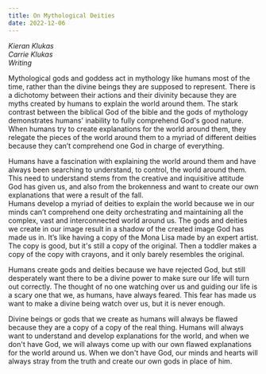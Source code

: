 ```yaml
---
title: On Mythological Deities
date: 2022-12-06
---
```


*Kieran Klukas*  
*Carrie Klukas*  
*Writing*  

Mythological gods and goddess act in mythology like humans most of the time, rather than the divine beings they are supposed to represent. There is a dichotomy between their actions and their divinity because they are myths created by humans to explain the world around them. The stark contrast between the biblical God of the bible and the gods of mythology demonstrates humans' inability to fully comprehend God's good nature. When humans try to create explanations for the world around them, they relegate the pieces of the world around them to a myriad of different deities because they can’t comprehend one God in charge of everything.  

Humans have a fascination with explaining the world around them and have always been searching to understand, to control, the world around them. This need to understand stems from the creative and inquisitive attitude God has given us, and also from the brokenness and want to create our own explanations that were a result of the fall.  
Humans develop a myriad of deities to explain the world because we in our minds can’t comprehend one deity orchestrating and maintaining all the complex, vast and interconnected world around us. The gods and deities we create in our image result in a shadow of the created image God has made us in. It’s like having a copy of the Mona Lisa made by an expert artist. The copy is good, but it's still a copy of the original. Then a toddler makes a copy of the copy with crayons, and it only barely resembles the original.  

Humans create gods and deities because we have rejected God, but still desperately want there to be a divine power to make sure our life will turn out correctly. The thought of no one watching over us and guiding our life is a scary one that we, as humans, have always feared. This fear has made us want to make a divine being watch over us, but it is never enough.  

Divine beings or gods that we create as humans will always be flawed because they are a copy of a copy of the real thing. Humans will always want to understand and develop explanations for the world, and when we don't have God, we will always come up with our own flawed explanations for the world around us. When we don't have God, our minds and hearts will always stray from the truth and create our own gods in place of him.